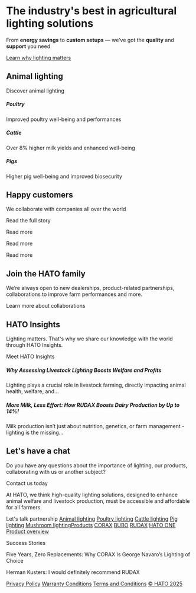 # The industry's best in agricultural lighting solutions

From **energy savings** to **custom setups** — we’ve got the **quality** and **support** you need

[Learn why lighting matters](https://www.hato.lighting/cs/c/?cta_guid=5107f14f-8497-4c1f-bc00-a75cb302c92f&signature=AAH58kGyc8pIVBIXm0sODlTnhRIaHa0-kA&portal_id=2537730&pageId=173713397867&placement_guid=b294365d-681c-4ca7-a640-fd492fd50c93&click=528bd29e-0a82-45cd-a3af-ee4c62c56a55&redirect_url=APefjpFnIkw_uPMp_sZj-HQukvY7dYPTwkOvo1rkciIVB8Do4ulo757VEeFkCDaKqt9fgsxihdWT_gpOa3UFUBzFdgLeeZxZxNff8dK1VXzyvy9dlilkxn2XwkwgeT54Q2PnfryapfoSm2galFoqcwgK9aCIRvqung&hsutk=&canon=https%3A%2F%2Fwww.hato.lighting%2Fen%2F&ts=1747911896116 "Learn why lighting matters")

## Animal lighting

Discover animal lighting

##### Poultry

Improved poultry well-being and performances

##### Cattle

Over 8% higher milk yields and enhanced well-being

##### Pigs

Higher pig well-being and improved biosecurity

## Happy customers

We collaborate with companies all over the world

Read the full story

 Read more

 Read more

 Read more


## Join the HATO family

We’re always open to new dealerships, product-related partnerships, collaborations to improve farm performances and more.

Learn more about collaborations

## HATO Insights

Lighting matters. That's why we share our knowledge with the world through HATO Insights.

Meet HATO Insights

##### Why Assessing Livestock Lighting Boosts Welfare and Profits

Lighting plays a crucial role in livestock farming, directly impacting animal health, welfare, and...

##### More Milk, Less Effort: How RUDAX Boosts Dairy Production by Up to 14%!

Milk production isn’t just about nutrition, genetics, or farm management - lighting is the missing...

## Let's have a chat

Do you have any questions about the importance of lighting, our products, collaborating with us or another subject?

Contact us today

At HATO, we think high-quality lighting solutions, designed to enhance animal welfare and livestock production, must be accessible and affordable for all farmers.

Let's talk partnership [Animal lighting](https://www.hato.lighting/en/lighting-solutions/animal-lighting) [Poultry lighting](https://www.hato.lighting/en/lighting-solutions/animal-lighting/poultry-lighting) [Cattle lighting](https://www.hato.lighting/en/lighting-solutions/animal-lighting/cattle-lighting) [Pig lighting](https://www.hato.lighting/en/lighting-solutions/animal-lighting/pig-lighting) [Mushroom lighting](https://www.hato.lighting/en/lighting-solutions/mushroom-lighting)[Products](https://www.hato.lighting/fr/hato-product-overview) [CORAX](https://www.hato.lighting/en/lighting-solutions/animal-lighting/poultry-lighting/corax) [BUBO](https://www.hato.lighting/en/lighting-solutions/animal-lighting/poultry-lighting/bubo) [RUDAX](https://www.hato.lighting/en/lighting-solutions/animal-lighting/cattle-lighting/rudax) [HATO ONE](https://www.hato.lighting/en/lighting-solutions/animal-lighting/poultry-lighting/hato-one) [Product overview](https://www.hato.lighting/en/hato-product-overview)

Success Stories

Five Years, Zero Replacements: Why CORAX Is George Navaro’s Lighting of Choice

Herman Kusters: I would definitely recommend RUDAX

[Privacy Policy](https://app.termly.io/policy-viewer/policy.html?policyUUID=a47f7dd8-3c4d-4c2d-91ce-e57eac6cb0f2) [Warranty Conditions](https://www.hato.lighting/en/product-warranty) [Terms and Conditions](https://2537730.fs1.hubspotusercontent-na1.net/hubfs/2537730/Legal%20files/HATO%20BV%20Terms%20and%20Conditions%20-%20English.pdf) [© HATO 2025](https://www.hato.lighting/en/hato-insights/latest-news/celebrating-50-years-of-hato)
